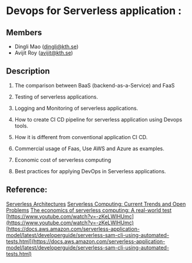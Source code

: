 
# Devops for Serverless application :
## Members
 - Dingli Mao (dingli@kth.se)
 - Avijit Roy (avijit@kth.se)
## Description

1.  The comparison between BaaS (backend-as-a-Service) and FaaS
    
2.  Testing of serverless applications.
    
3.  Logging and Monitoring of serverless applications.
    
4.  How to create CI CD pipeline for serverless application using Devops tools.
    
5.  How it is different from conventional application CI CD.
    
6.  Commercial usage of Faas, Use AWS and Azure as examples.
    
7.  Economic cost of serverless computing
    
8.  Best practices for applying DevOps in Serverless applications.
    

## Reference:

[Serverless Architectures](https://martinfowler.com/articles/serverless.html#FaasScalingCosts)
[Serverless Computing: Current Trends and Open Problems](https://www.researchgate.net/publication/322092289_Serverless_Computing_Current_Trends_and_Open_Problems)
[The economics of serverless computing: A real-world test](https://techbeacon.com/enterprise-it/economics-serverless-computing-real-world-test)
[https://www.youtube.com/watch?v=-zKeLWlHUmc](https://www.youtube.com/watch?v=-zKeLWlHUmc)
[https://docs.aws.amazon.com/serverless-application-model/latest/developerguide/serverless-sam-cli-using-automated-tests.html](https://docs.aws.amazon.com/serverless-application-model/latest/developerguide/serverless-sam-cli-using-automated-tests.html)
